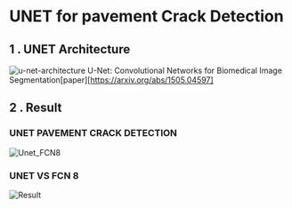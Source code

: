 UNET for pavement Crack Detection
=============

1 . UNET Architecture
-------------
![u-net-architecture](https://user-images.githubusercontent.com/77031554/120881357-741e1300-c60b-11eb-9bbd-a35f800344ce.png)
U-Net: Convolutional Networks for Biomedical Image Segmentation[paper][https://arxiv.org/abs/1505.04597]

2 . Result
-------------
### UNET PAVEMENT CRACK DETECTION
![Unet_FCN8](https://user-images.githubusercontent.com/77031554/120881300-0376f680-c60b-11eb-8082-6f2d333e0c19.gif)
### UNET VS FCN 8
![Result](https://user-images.githubusercontent.com/77031554/120881316-1be71100-c60b-11eb-8b19-e6528d340d08.gif)

